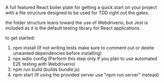 A full featured React boiler plate for getting a quick start on your project
with a file structure designed to be used for TDD right out the gates.

the folder structure leans toward the use of Webdriverio, but Jest is
included as it is the default testing library for React applications.

to get started:

1. npm install (If not writing tests make sure to comment out or delete unwanted dependencies before installing)
2. npx wdio config (Perform this step only if you plan to use automated E2E testing with Webdriverio)
3. npm run build (builds bundle.js)
4. npm start (If using the provided server use "npm run server" instead)


